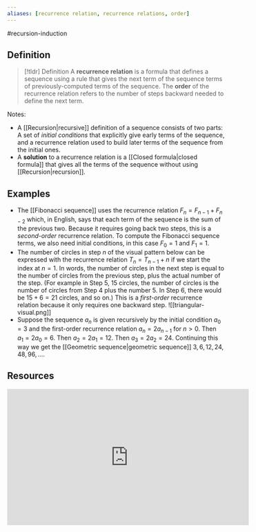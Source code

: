 ```yaml
---
aliases: [recurrence relation, recurrence relations, order]
--- 
```


#recursion-induction 

## Definition 

> [!tldr] Definition
> A **recurrence relation** is a formula that defines a sequence using a rule that gives the next term of the sequence terms of previously-computed terms of the sequence. The **order** of the recurrence relation refers to the number of steps backward needed to define the next term. 

Notes: 
- A [[Recursion|recursive]] definition of a sequence consists of two parts: A set of *initial conditions* that explicitly give early terms of the sequence, and a recurrence relation used to build later terms of the sequence from the initial ones. 
- A **solution** to a recurrence relation is a [[Closed formula|closed formula]] that gives all the terms of the sequence without using [[Recursion|recursion]]. 
## Examples 

- The [[Fibonacci sequence]] uses the recurrence relation $F_n = F_{n-1} + F_{n-2}$ which, in English, says that each term of the sequence is the sum of the previous two. Because it requires going back two steps, this is a *second-order* recurrence relation. To compute the Fibonacci sequence terms, we also need initial conditions, in this case $F_0 = 1$ and $F_1 = 1$. 
- The number of circles in step $n$ of the visual pattern below can be expressed with the recurrence relation $T_n = T_{n-1} + n$ if we start the index at $n=1$. In words, the number of circles in the next step is equal to the number of circles from the previous step, plus the actual number of the step. (For example in Step 5, 15 circles, the number of circles is the number of circles from Step 4 plus the number 5. In Step 6, there would be $15 + 6 = 21$ circles, and so on.) This is a *first-order* recurrence relation because it only requires one backward step. 
![[triangular-visual.png]]
- Suppose the sequence $a_n$ is given recursively by the initial condition $a_0 = 3$ and the first-order recurrence relation $a_n = 2a_{n-1}$ for $n > 0$. Then $a_1 = 2a_0 = 6$. Then $a_2 = 2a_1 = 12$. Then $a_3 = 2a_2 = 24$. Continuing this way we get the [[Geometric sequence|geometric sequence]] $3, 6, 12, 24, 48, 96, \dots$. 
## Resources 

<iframe width="560" height="315" src="https://www.youtube.com/embed/eAaP4XaB8hM" title="YouTube video player" frameborder="0" allow="accelerometer; autoplay; clipboard-write; encrypted-media; gyroscope; picture-in-picture; web-share" allowfullscreen></iframe>


